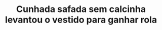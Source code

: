 ---
layout: post
title: Cunhada safada sem calcinha levantou o vestido para ganhar rola
thumb: cunhada-safada-sem-calcinha-levantou-o-vestido-para-ganhar-rola
duration: "06:36"
permalink: /:title
video: https://www.xvideos.com/embedframe/68892735
categories: cumshot, cum, teen, latina, creampie, amateur, pussyfucking, big-ass, gostosa, big-cock, amador, corno, novinha, nao-aguentou
---